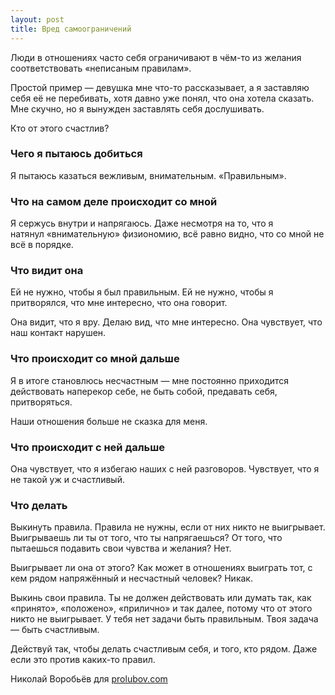 ```yaml
---
layout: post
title: Вред самоограничений
---
```


Люди в отношениях часто себя ограничивают в чём-то из желания соответствовать «неписаным правилам».

Простой пример — девушка мне что-то рассказывает, а я заставляю себя её не перебивать, хотя давно уже понял, что она хотела сказать. Мне скучно, но я вынужден заставлять себя дослушивать.

Кто от этого счастлив?

### Чего я пытаюсь добиться

Я пытаюсь казаться вежливым, внимательным. «Правильным».

### Что на самом деле происходит со мной

Я сержусь внутри и напрягаюсь. Даже несмотря на то, что я натянул «внимательную» физиономию, всё равно видно, что со мной не всё в порядке.

### Что видит она

Ей не нужно, чтобы я был правильным. Ей не нужно, чтобы я притворялся, что мне интересно, что она говорит.

Она видит, что я вру. Делаю вид, что мне интересно. Она чувствует, что наш контакт нарушен.

### Что происходит со мной дальше

Я в итоге становлюсь несчастным — мне постоянно приходится действовать наперекор себе, не быть собой, предавать себя, притворяться.

Наши отношения больше не сказка для меня.

### Что происходит с ней дальше

Она чувствует, что я избегаю наших с ней разговоров. Чувствует, что я не такой уж и счастливый.

### Что делать

Выкинуть правила. Правила не нужны, если от них никто не выигрывает. Выигрываешь ли ты от того, что ты напрягаешься? От того, что пытаешься подавить свои чувства и желания? Нет.

Выигрывает ли она от этого? Как может в отношениях выиграть тот, с кем рядом напряжённый и несчастный человек? Никак.

Выкинь свои правила. Ты не должен действовать или думать так, как «принято», «положено», «прилично» и так далее, потому что от этого никто не выигрывает. У тебя нет задачи быть правильным. Твоя задача — быть счастливым.

Действуй так, чтобы делать счастливым себя, и того, кто рядом. Даже если это против каких-то правил.

Николай Воробьёв для [prolubov.com](http://prolubov.com/)